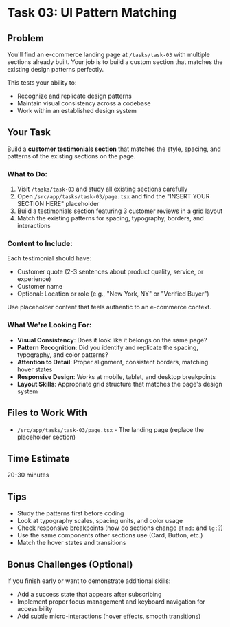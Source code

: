 # Task 03: UI Pattern Matching

## Problem

You'll find an e-commerce landing page at `/tasks/task-03` with multiple sections already built. Your job is to build a custom section that matches the existing design patterns perfectly.

This tests your ability to:
- Recognize and replicate design patterns
- Maintain visual consistency across a codebase
- Work within an established design system

## Your Task

Build a **customer testimonials section** that matches the style, spacing, and patterns of the existing sections on the page.

### What to Do:

1. Visit `/tasks/task-03` and study all existing sections carefully
2. Open `/src/app/tasks/task-03/page.tsx` and find the "INSERT YOUR SECTION HERE" placeholder
3. Build a testimonials section featuring 3 customer reviews in a grid layout
4. Match the existing patterns for spacing, typography, borders, and interactions

### Content to Include:

Each testimonial should have:
- Customer quote (2-3 sentences about product quality, service, or experience)
- Customer name
- Optional: Location or role (e.g., "New York, NY" or "Verified Buyer")

Use placeholder content that feels authentic to an e-commerce context.

### What We're Looking For:

- **Visual Consistency**: Does it look like it belongs on the same page?
- **Pattern Recognition**: Did you identify and replicate the spacing, typography, and color patterns?
- **Attention to Detail**: Proper alignment, consistent borders, matching hover states
- **Responsive Design**: Works at mobile, tablet, and desktop breakpoints
- **Layout Skills**: Appropriate grid structure that matches the page's design system

## Files to Work With

- `/src/app/tasks/task-03/page.tsx` - The landing page (replace the placeholder section)

## Time Estimate

20-30 minutes

## Tips

- Study the patterns first before coding
- Look at typography scales, spacing units, and color usage
- Check responsive breakpoints (how do sections change at `md:` and `lg:`?)
- Use the same components other sections use (Card, Button, etc.)
- Match the hover states and transitions

## Bonus Challenges (Optional)

If you finish early or want to demonstrate additional skills:

- Add a success state that appears after subscribing
- Implement proper focus management and keyboard navigation for accessibility
- Add subtle micro-interactions (hover effects, smooth transitions)

